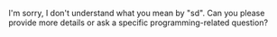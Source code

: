 I'm sorry, I don't understand what you mean by "sd". Can you please provide more details or ask a specific programming-related question?